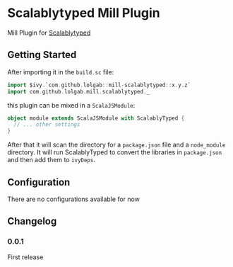 # Scalablytyped Mill Plugin

Mill Plugin for [Scalablytyped](https://scalablytyped.org)

## Getting Started

After importing it in the `build.sc` file:

```scala
import $ivy.`com.github.lolgab::mill-scalablytyped::x.y.z`
import com.github.lolgab.mill.scalablytyped._
```

this plugin can be mixed in a `ScalaJSModule`:

```scala
object module extends ScalaJSModule with ScalablyTyped {
  // ... other settings
}
```

After that it will scan the directory for a `package.json` file and a `node_module` directory.
It will run ScalablyTyped to convert the libraries in `package.json` and then add them to `ivyDeps`.

## Configuration

There are no configurations available for now

## Changelog

### 0.0.1

First release
